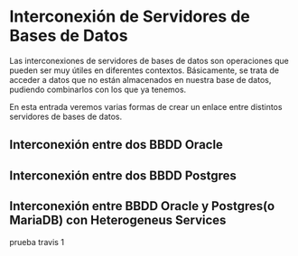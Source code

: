 # Interconexión de Servidores de Bases de Datos

Las interconexiones de servidores de bases de datos son operaciones que pueden ser muy útiles en diferentes contextos. Básicamente, se trata de acceder a datos que no están almacenados en nuestra base de datos, pudiendo combinarlos con los que ya tenemos.

En esta entrada veremos varias formas de crear un enlace entre distintos servidores de bases de datos.

## Interconexión entre dos BBDD Oracle

## Interconexión entre dos BBDD Postgres

## Interconexión entre BBDD Oracle y Postgres(o MariaDB) con Heterogeneus Services

prueba travis 1
